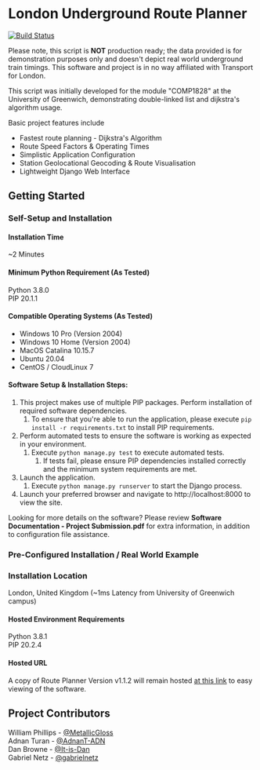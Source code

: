 # London Underground Route Planner

[![Build Status](https://travis-ci.com/metallicgloss/London-Underground-Route-Planner.svg?branch=main)](https://travis-ci.com/metallicgloss/London-Underground-Route-Planner)

Please note, this script is **NOT** production ready; the data provided is for demonstration purposes only and doesn't depict real world underground train timings. This software and project is in no way affiliated with Transport for London.  

This script was initially developed for the module "COMP1828" at the University of Greenwich, demonstrating double-linked list and dijkstra's algorithm usage.

Basic project features include
- Fastest route planning - Dijkstra's Algorithm
- Route Speed Factors & Operating Times
- Simplistic Application Configuration
- Station Geolocational Geocoding & Route Visualisation
- Lightweight Django Web Interface

## Getting Started
### Self-Setup and Installation
#### Installation Time
~2 Minutes

#### Minimum Python Requirement (As Tested)
Python 3.8.0  
PIP 20.1.1

#### Compatible Operating Systems (As Tested)
- Windows 10 Pro (Version 2004)
- Windows 10 Home (Version 2004)
- MacOS Catalina 10.15.7
- Ubuntu 20.04
- CentOS / CloudLinux 7

#### Software Setup & Installation Steps:
1. This project makes use of multiple PIP packages. Perform installation of required software dependencies.
    1. To ensure that you're able to run the application, please execute `pip install -r requirements.txt` to install PIP requirements.
1. Perform automated tests to ensure the software is working as expected in your environment.
    1. Execute `python manage.py test` to execute automated tests.
        1. If tests fail, please ensure PIP dependencies installed correctly and the minimum system requirements are met.
1. Launch the application.
    1. Execute `python manage.py runserver` to start the Django process.
1. Launch your preferred browser and navigate to http://localhost:8000 to view the site.

Looking for more details on the software? Please review **Software Documentation - Project Submission.pdf** for extra information, in addition to configuration file assistance.

### Pre-Configured Installation / Real World Example
### Installation Location
London, United Kingdom (~1ms Latency from University of Greenwich campus)

#### Hosted Environment Requirements
Python 3.8.1  
PIP 20.2.4 

#### Hosted URL
A copy of Route Planner Version v1.1.2 will remain hosted [at this link](https://comp1828.universitycourse.work/)  to easy viewing of the software.

## Project Contributors
William Phillips - [@MetallicGloss](https://github.com/MetallicGloss)  
Adnan Turan - [@AdnanT-ADN](https://github.com/AdnanT-ADN)  
Dan Browne - [@It-is-Dan](https://github.com/It-is-Dan)  
Gabriel Netz - [@gabrielnetz](https://github.com/gabrielnetz)  
